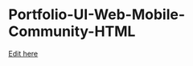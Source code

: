 # Portfolio-UI-Web-Mobile-Community-HTML

[Edit here](https://diy-pwa.dev/~/gh/Rathesa/Rathesa.github.io)
